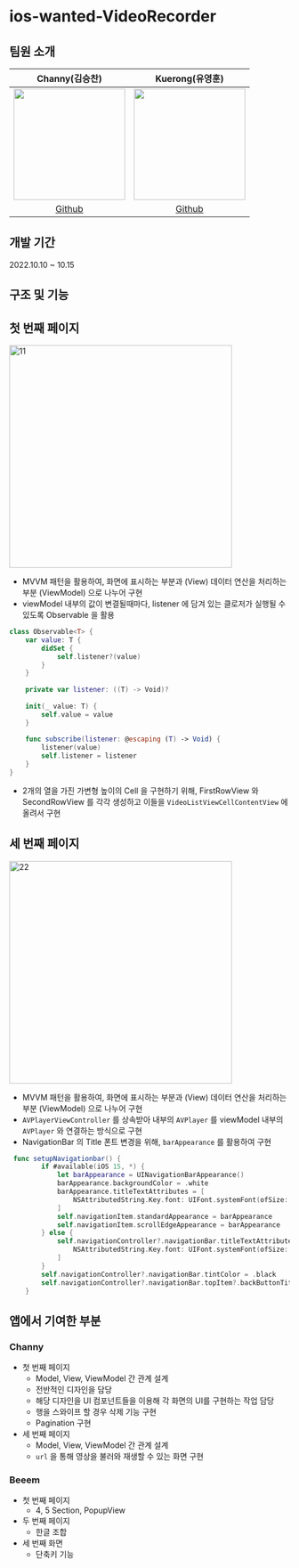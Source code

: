 # ios-wanted-VideoRecorder  
## 팀원  소개  
|Channy(김승찬)|Kuerong(유영훈)|
|:---:|:---:|
|<img src="https://user-images.githubusercontent.com/31722496/194575712-36002fac-9426-40cb-8adf-c5898be1114d.png" width="200" height="200"/>|<img src="https://avatars.githubusercontent.com/u/33388081?v=4" width="200" height="200"/>|
|[Github](https://github.com/seungchann)|[Github](https://github.com/shadow9503)|  

## 개발 기간  
2022.10.10 ~ 10.15  

## 구조 및 기능  
## 첫 번째 페이지  
<img width="400" alt="11" src="https://user-images.githubusercontent.com/63276842/195915876-cdba4ba1-4fb4-4e8f-98ca-5496b88fcd32.png">

* MVVM 패턴을 활용하여, 화면에 표시하는 부분과 (View) 데이터 연산을 처리하는 부분 (ViewModel) 으로 나누어 구현  
* viewModel 내부의 값이 변결될때마다, listener 에 담겨 있는 클로저가 실행될 수 있도록 Observable 을 활용  
```swift
class Observable<T> {
    var value: T {
        didSet {
            self.listener?(value)
        }
    }
    
    private var listener: ((T) -> Void)?
    
    init(_ value: T) {
        self.value = value
    }
    
    func subscribe(listener: @escaping (T) -> Void) {
        listener(value)
        self.listener = listener
    }
}
```
* 2개의 열을 가진 가변형 높이의 Cell 을 구현하기 위해, FirstRowView 와 SecondRowView 를 각각 생성하고 이들을 `VideoListViewCellContentView` 에 올려서 구현  


## 세 번째 페이지  
<img width="400" alt="22" src="https://user-images.githubusercontent.com/63276842/195918287-8a3fc141-c614-482d-b96e-6c36a35662ea.png">  

* MVVM 패턴을 활용하여, 화면에 표시하는 부분과 (View) 데이터 연산을 처리하는 부분 (ViewModel) 으로 나누어 구현  
* `AVPlayerViewController` 를 상속받아 내부의 `AVPlayer` 를 viewModel 내부의 `AVPlayer` 와 연결하는 방식으로 구현  
* NavigationBar 의 Title 폰트 변경을 위해, `barAppearance` 를 활용하여 구현  
```swift
 func setupNavigationbar() {
        if #available(iOS 15, *) {
            let barAppearance = UINavigationBarAppearance()
            barAppearance.backgroundColor = .white
            barAppearance.titleTextAttributes = [
                NSAttributedString.Key.font: UIFont.systemFont(ofSize: 20, weight: UIFont.Weight.bold)
            ]
            self.navigationItem.standardAppearance = barAppearance
            self.navigationItem.scrollEdgeAppearance = barAppearance
        } else {
            self.navigationController?.navigationBar.titleTextAttributes = [
                NSAttributedString.Key.font: UIFont.systemFont(ofSize: 20, weight: UIFont.Weight.bold)
            ]
        }
        self.navigationController?.navigationBar.tintColor = .black
        self.navigationController?.navigationBar.topItem?.backButtonTitle = ""
    }
```


## 앱에서 기여한 부분

### Channy
- 첫 번째 페이지  
  - Model, View, ViewModel 간 관계 설계  
  - 전반적인 디자인을 담당  
  - 해당 디자인을 UI 컴포넌트들을 이용해 각 화면의 UI를 구현하는 작업 담당  
  - 행을 스와이프 할 경우 삭제 기능 구현  
  - Pagination 구현  
- 세 번째 페이지  
  - Model, View, ViewModel 간 관계 설계     
  - `url` 을 통해 영상을 불러와 재생할 수 있는 화면 구현  

### Beeem
- 첫 번째 페이지 
	- 4, 5 Section, PopupView
- 두 번째 페이지
	- 한글 조합
- 세 번째 화면
	- 단축키 기능
